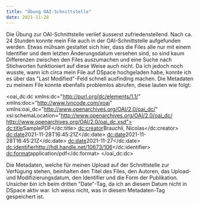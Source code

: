 ```yaml
--- 
title: "Übung OAI-Schnittstelle" 
date: 2021-11-28 
---
```


Die Übung zur OAI-Schnittstelle verlief äusserst zufriedenstellend. Nach ca. 24 Stunden konnte mein File auch in der OAI-Schnittstelle aufgefunden werden. Etwas mühsam gestaltet sich hier, dass die Files alle nur mit einem Identifier und dem letzten Änderungsdatum versehen sind, so sind kaum Differenzen zwischen den Files auszumachen und eine Suche nach Stichworten funktioniert auf diese Weise auch nicht. Da ich jedoch noch wusste, wann ich circa mein File auf DSpace hochgeladen habe, konnte ich es über das "Last Modified"-Feld schnell ausfinding machen. Die Metadaten zu meinem File konnte ebenfalls problemlos abrufen, diese lauten wie folgt:

<oai_dc:dc xmlns:dc="http://purl.org/dc/elements/1.1/" xmlns:doc="http://www.lyncode.com/xoai" xmlns:oai_dc="http://www.openarchives.org/OAI/2.0/oai_dc/" xsi:schemaLocation="http://www.openarchives.org/OAI/2.0/oai_dc/ http://www.openarchives.org/OAI/2.0/oai_dc.xsd">
<dc:title>SamplePDF</dc:title>
<dc:creator>Brauchli, Nicolas</dc:creator>
<dc:date>2021-11-28T16:45:21Z</dc:date>
<dc:date>2021-11-28T16:45:21Z</dc:date>
<dc:date>2021-11-27</dc:date>
<dc:identifier>http://hdl.handle.net/10673/106</dc:identifier>
<dc:format>application/pdf</dc:format>
</oai_dc:dc>

Die Metadaten, welche für meinen Upload auf der Schnittstelle zur Verfügung stehen, beinhalten den Titel des Files, den Autoren, das Upload- und Modifizierungsdatum, den Identifier und die Form der Publikation. Unsicher bin ich beim dritten "Date"-Tag, da ich an diesem Datum nicht in DSpace aktiv war. Ich weiss nicht, was in diesem Metadaten-Tag gespeichert ist. 
